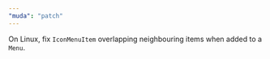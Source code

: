 ```yaml
---
"muda": "patch"
---
```


On Linux, fix `IconMenuItem` overlapping neighbouring items when added to a `Menu`. 